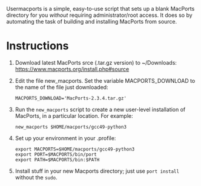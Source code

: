 Usermacports is a simple, easy-to-use script that sets up a blank MacPorts
directory for you *without* requiring administrator/root access.  It
does so by automating the task of building and installing MacPorts
from source.

# Instructions

1. Download latest MacPorts srce (.tar.gz version) to ~/Downloads: https://www.macports.org/install.php#source

2. Edit the file new_macports.  Set the variable MACPORTS_DOWNLOAD to the name of the file just downloaded:
    ```
    MACPORTS_DOWNLOAD='MacPorts-2.3.4.tar.gz'
    ```

3. Run the ```new_macports``` script to create a new user-level installation of MacPorts, in a particular location.  For example:
    ```
    new_macports $HOME/macports/gcc49-python3
    ```

4. Set up your environment in your .profile:
    ```
    export MACPORTS=$HOME/macports/gcc49-python3
    export PORT=$MACPORTS/bin/port
    export PATH=$MACPORTS/bin:$PATH
    ```

5. Install stuff in your new Macports directory; just use `port
   install` without the `sudo`.
